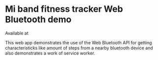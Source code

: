Mi band fitness tracker Web Bluetooth demo
==========================================

Available at 

This web app demonstrates the use of the Web Bluetooth API for getting characteristicks like amount of steps from a nearby bluetooth device and also demonstrates a work of service worker.